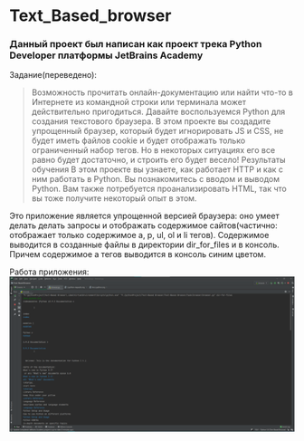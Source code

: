 # Text_Based_browser

### Данный проект был написан как проект трека Python Developer платформы JetBrains Academy

Задание(переведено):
>Возможность прочитать онлайн-документацию или найти что-то в Интернете из командной строки или терминала может действительно пригодиться. Давайте воспользуемся Python для создания текстового браузера. В этом проекте вы создадите упрощенный браузер, который будет игнорировать JS и CSS, не будет иметь файлов cookie и будет отображать только ограниченный набор тегов. Но в некоторых ситуациях его все равно будет достаточно, и строить его будет весело!
Результаты обучения
В этом проекте вы узнаете, как работает HTTP и как с ним работать в Python. Вы познакомитесь с вводом и выводом Python. Вам также потребуется проанализировать HTML, так что вы тоже получите некоторый опыт в этом.

Это приложение является упрощенной версией браузера: оно умеет делать делать запросы и отображать содержимое сайтов(частично: отображает только содержимое a, p, ul, ol и li тегов). Содержимое выводится в созданные файлы в директории dir_for_files и в консоль. Причем содержимое a тегов выводится в консоль синим цветом.

Работа приложения:
![пример работы](img/screenshot.png)
